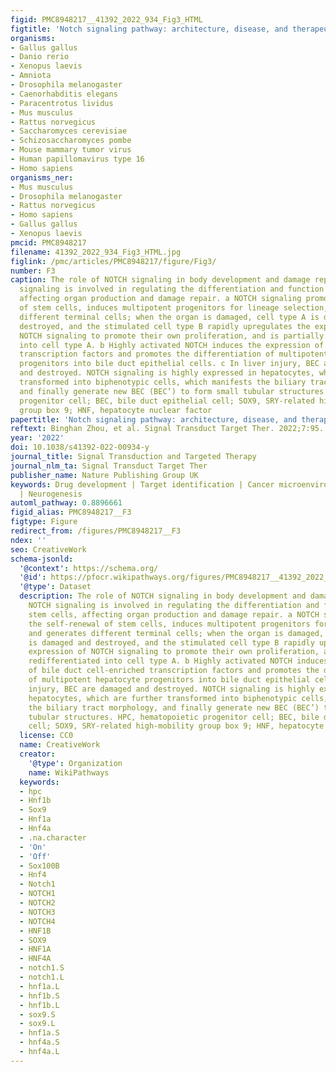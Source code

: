 ```yaml
---
figid: PMC8948217__41392_2022_934_Fig3_HTML
figtitle: 'Notch signaling pathway: architecture, disease, and therapeutics'
organisms:
- Gallus gallus
- Danio rerio
- Xenopus laevis
- Amniota
- Drosophila melanogaster
- Caenorhabditis elegans
- Paracentrotus lividus
- Mus musculus
- Rattus norvegicus
- Saccharomyces cerevisiae
- Schizosaccharomyces pombe
- Mouse mammary tumor virus
- Human papillomavirus type 16
- Homo sapiens
organisms_ner:
- Mus musculus
- Drosophila melanogaster
- Rattus norvegicus
- Homo sapiens
- Gallus gallus
- Xenopus laevis
pmcid: PMC8948217
filename: 41392_2022_934_Fig3_HTML.jpg
figlink: /pmc/articles/PMC8948217/figure/Fig3/
number: F3
caption: The role of NOTCH signaling in body development and damage repair. NOTCH
  signaling is involved in regulating the differentiation and function of stem cells,
  affecting organ production and damage repair. a NOTCH signaling promotes the self-renewal
  of stem cells, induces multipotent progenitors for lineage selection, and generates
  different terminal cells; when the organ is damaged, cell type A is damaged and
  destroyed, and the stimulated cell type B rapidly upregulates the expression of
  NOTCH signaling to promote their own proliferation, and is partially redifferentiated
  into cell type A. b Highly activated NOTCH induces the expression of bile duct cell-enriched
  transcription factors and promotes the differentiation of multipotent hepatocyte
  progenitors into bile duct epithelial cells. c In liver injury, BEC are damaged
  and destroyed. NOTCH signaling is highly expressed in hepatocytes, which are further
  transformed into biphenotypic cells, which manifests the biliary tract morphology,
  and finally generate new BEC (BEC’) to form small tubular structures. HPC, hematopoietic
  progenitor cell; BEC, bile duct epithelial cell; SOX9, SRY-related high-mobility
  group box 9; HNF, hepatocyte nuclear factor
papertitle: 'Notch signaling pathway: architecture, disease, and therapeutics.'
reftext: Binghan Zhou, et al. Signal Transduct Target Ther. 2022;7:95.
year: '2022'
doi: 10.1038/s41392-022-00934-y
journal_title: Signal Transduction and Targeted Therapy
journal_nlm_ta: Signal Transduct Target Ther
publisher_name: Nature Publishing Group UK
keywords: Drug development | Target identification | Cancer microenvironment | Differentiation
  | Neurogenesis
automl_pathway: 0.8896661
figid_alias: PMC8948217__F3
figtype: Figure
redirect_from: /figures/PMC8948217__F3
ndex: ''
seo: CreativeWork
schema-jsonld:
  '@context': https://schema.org/
  '@id': https://pfocr.wikipathways.org/figures/PMC8948217__41392_2022_934_Fig3_HTML.html
  '@type': Dataset
  description: The role of NOTCH signaling in body development and damage repair.
    NOTCH signaling is involved in regulating the differentiation and function of
    stem cells, affecting organ production and damage repair. a NOTCH signaling promotes
    the self-renewal of stem cells, induces multipotent progenitors for lineage selection,
    and generates different terminal cells; when the organ is damaged, cell type A
    is damaged and destroyed, and the stimulated cell type B rapidly upregulates the
    expression of NOTCH signaling to promote their own proliferation, and is partially
    redifferentiated into cell type A. b Highly activated NOTCH induces the expression
    of bile duct cell-enriched transcription factors and promotes the differentiation
    of multipotent hepatocyte progenitors into bile duct epithelial cells. c In liver
    injury, BEC are damaged and destroyed. NOTCH signaling is highly expressed in
    hepatocytes, which are further transformed into biphenotypic cells, which manifests
    the biliary tract morphology, and finally generate new BEC (BEC’) to form small
    tubular structures. HPC, hematopoietic progenitor cell; BEC, bile duct epithelial
    cell; SOX9, SRY-related high-mobility group box 9; HNF, hepatocyte nuclear factor
  license: CC0
  name: CreativeWork
  creator:
    '@type': Organization
    name: WikiPathways
  keywords:
  - hpc
  - Hnf1b
  - Sox9
  - Hnf1a
  - Hnf4a
  - .na.character
  - 'On'
  - 'Off'
  - Sox100B
  - Hnf4
  - Notch1
  - NOTCH1
  - NOTCH2
  - NOTCH3
  - NOTCH4
  - HNF1B
  - SOX9
  - HNF1A
  - HNF4A
  - notch1.S
  - notch1.L
  - hnf1a.L
  - hnf1b.S
  - hnf1b.L
  - sox9.S
  - sox9.L
  - hnf1a.S
  - hnf4a.S
  - hnf4a.L
---
```

